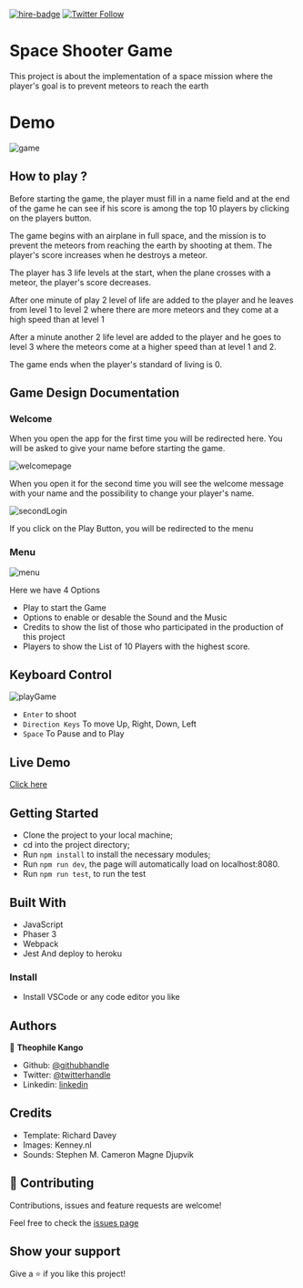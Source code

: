 
[![hire-badge](https://img.shields.io/badge/Consult%20/%20Hire%20Theophile-Click%20to%20Contact-brightgreen)](mailto:fadhili.kango@gmail.com) [![Twitter Follow](https://img.shields.io/twitter/follow/Theophadh?label=Follow%20Theophile%20on%20Twitter&style=social)](https://twitter.com/Theophadh)

# Space Shooter Game

This project is about the implementation of a space mission where the player's goal is to prevent meteors to reach the earth

# Demo

![game](https://user-images.githubusercontent.com/49276315/87385076-8e877200-c59d-11ea-9ed2-376d8532a3a2.gif)


## How to play ?

Before starting the game, the player must fill in a name field and at the end of the game he can see if his score is among the top 10 players by clicking on the players button.

The game begins with an airplane in full space, and the mission is to prevent the meteors from reaching the earth by shooting at them.
The player's score increases when he destroys a meteor.

The player has 3 life levels at the start, when the plane crosses with a meteor, the player's score decreases.

After one minute of play 2 level of life are added to the player and he leaves from level 1 to level 2 where there are more meteors and they come at a high speed than at level 1

After a minute another 2 life level are added to the player and he goes to level 3 where the meteors come at a higher speed than at level 1 and 2.

The game ends when the player's standard of living is 0.

## Game Design Documentation

### Welcome 

When you open the app for the first time you will be redirected here.
You will be asked to give your name before starting the game.

![welcomepage](https://user-images.githubusercontent.com/49276315/87385155-b4147b80-c59d-11ea-9c02-0ae9c56cf16d.png)


When you open it for the second time you will see the welcome message with your name and the possibility to change your player's name.

![secondLogin](https://user-images.githubusercontent.com/49276315/87385281-fd64cb00-c59d-11ea-9baa-9c44d7d85a47.png)


If you click on the Play Button, you will be redirected to the menu

### Menu

![menu](https://user-images.githubusercontent.com/49276315/87385372-2e450000-c59e-11ea-9bce-5b209c2b29b6.png)

Here we have 4 Options

- Play to start the Game
- Options to enable or desable the Sound and the Music
- Credits to show the list of those who participated in the production of this project
- Players to show the List of 10 Players with the highest score.


## Keyboard Control

![playGame](https://user-images.githubusercontent.com/49276315/87386434-c3e18f00-c5a0-11ea-95d0-db163f63924a.png)


- `Enter` to shoot
- `Direction Keys` To move Up, Right, Down, Left
- `Space` To Pause and to Play

## Live Demo

[Click here](https://space-game-mission.herokuapp.com/)


## Getting Started
- Clone the project to your local machine;
- cd into the project directory;
- Run `npm install` to install the necessary modules;
- Run `npm run dev`, the page will automatically load on localhost:8080.
- Run `npm run test`, to run the test

## Built With

- JavaScript
- Phaser 3
- Webpack
- Jest
And deploy to heroku

### Install

- Install VSCode or any code editor you like

## Authors

👤  **Theophile Kango**

- Github: [@githubhandle](https://github.com/Theophile-Kango)
- Twitter: [@twitterhandle](https://twitter.com/Theophadh)
- Linkedin: [linkedin](https://www.linkedin.com/in/theophile-kango)

## Credits

- Template: Richard Davey
- Images: Kenney.nl
- Sounds: Stephen M. Cameron
          Magne Djupvik

## 🤝  Contributing

Contributions, issues and feature requests are welcome!

Feel free to check the [issues page](https://github.com/Theophile-Kango/space-shooter-game/issues)
## Show your support

Give a ⭐️  if you like this project!
